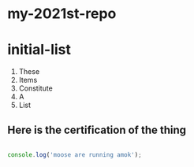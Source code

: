 # my-2021st-repo

# initial-list

1) These
1) Items
1) Constitute
1) A
1) List

## Here is the certification of the thing

```js

console.log('moose are running amok');

